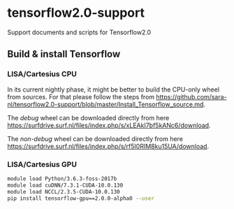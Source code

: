 # tensorflow2.0-support
Support documents and scripts for Tensorflow2.0

## Build & install Tensorflow
### LISA/Cartesius CPU
In its current nightly phase, it might be better to build the CPU-only wheel from sources. For that please follow the steps from https://github.com/sara-nl/tensorflow2.0-support/blob/master/Install_Tensorflow_source.md. 

The *debug* wheel can be downloaded directly from here https://surfdrive.surf.nl/files/index.php/s/xLEAkI7bf5kANc6/download.

The *non-debug* wheel can be downloaded directly from here https://surfdrive.surf.nl/files/index.php/s/rf5I0RIM8ku15UA/download.

### LISA/Cartesius GPU
```bash
module load Python/3.6.3-foss-2017b
module load cuDNN/7.3.1-CUDA-10.0.130 
module load NCCL/2.3.5-CUDA-10.0.130
pip install tensorflow-gpu==2.0.0-alpha0 --user
```
